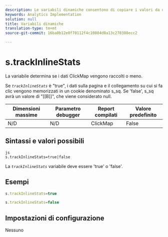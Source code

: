 ```yaml
---
description: Le variabili dinamiche consentono di copiare i valori da una variabile all’altra senza digitare più volte i valori completi nelle richieste di immagini sul sito.
keywords: Analytics Implementation
solution: null
title: Variabili dinamiche
translation-type: tm+mt
source-git-commit: 16ba0b12e0f70112f4c10804d0a13c278388ecc2

---
```



# s.trackInlineStats

La variabile determina se i dati ClickMap vengono raccolti o meno.

Se *`trackInlineStats`* è "true", i dati sulla pagina e il collegamento su cui si fa clic vengono memorizzati in un cookie denominato s_sq. Se 'false', s_sq avrà un valore di "[[B]]", che viene considerato null.

| Dimensioni massime | Parametro debugger | Report compilati | Valore predefinito |
|---|---|---|---|
| N/D | N/D | ClickMap | False |

## Sintassi e valori possibili

```
js
s.trackInlineStats=true|false
```

La *`trackInlineStats`* variabile deve essere 'true' o 'false'.

## Esempi

```js
s.trackInlineStats=true
```

```js
s.trackInlineStats=false
```

## Impostazioni di configurazione

Nessuno
